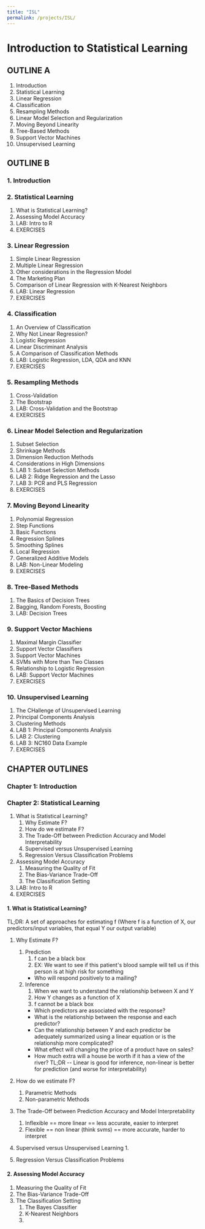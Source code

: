 ```yaml
---
title: "ISL"
permalink: /projects/ISL/
---
```


# Introduction to Statistical Learning 

## OUTLINE A

1. Introduction
2. Statistical Learning
3. Linear Regression
4. Classification
5. Resampling Methods
6. Linear Model Selection and Regularization
7. Moving Beyond Linearity
8. Tree-Based Methods
9. Support Vector Machines
10. Unsupervised Learning

## OUTLINE B

### 1. Introduction

### 2. Statistical Learning

1. What is Statistical Learning?
2. Assessing Model Accuracy
3. LAB: Intro to R
4. EXERCISES

### 3. Linear Regression

1. Simple Linear Regression
2. Multiple Linear Regression
3. Other considerations in the Regression Model
4. The Marketing Plan
5. Comparison of Linear Regression with K-Nearest Neighbors
6. LAB: Linear Regression
7. EXERCISES

### 4. Classification

1. An Overview of Classification
2. Why Not Linear Regression?
3. Logistic Regression
4. Linear Discriminant Analysis
5. A Comparison of Classification Methods
6. LAB: Logistic Regression, LDA, QDA and KNN
7. EXERCISES

### 5. Resampling Methods

1. Cross-Validation
2. The Bootstrap
3. LAB: Cross-Validation and the Bootstrap
4. EXERCISES

### 6. Linear Model Selection and Regularization

1. Subset Selection
2. Shrinkage Methods
3. Dimension Reduction Methods
4. Considerations in High Dimensions
5. LAB 1: Subset Selection Methods
6. LAB 2: Ridge Regression and the Lasso
7. LAB 3: PCR and PLS Regression
8. EXERCISES

### 7. Moving Beyond Linearity

1. Polynomial Regression 
2. Step Functions
3. Basic Functions
4. Regression Splines
5. Smoothing Splines
6. Local Regression
7. Generalized Additive Models
8. LAB: Non-Linear Modeling
9. EXERCISES

### 8. Tree-Based Methods

1. The Basics of Decision Trees
2. Bagging, Random Forests, Boosting
3. LAB: Decision Trees

### 9. Support Vector Machiens

1. Maximal Margin Classifier
2. Support Vector Classifiers
3. Support Vector Machines
4. SVMs with More than Two Classes
5. Relationship to Logistic Regression
6. LAB: Support Vector Machines
7. EXERCISES

### 10. Unsupervised Learning

1. The CHallenge of Unsupervised Learning
2. Principal Components Analysis
3. Clustering Methods
4. LAB 1: Principal Components Analysis
5. LAB 2: Clustering
6. LAB 3: NC160 Data Example
7. EXERCISES 

## CHAPTER OUTLINES

### Chapter 1: Introduction

### Chapter 2: Statistical Learning 

1. What is Statistical Learning?
   1. Why Estimate F?
   2. How do we estimate F?
   3. The Trade-Off between Prediction Accuracy and Model Interpretability
   4. Supervised versus  Unsupervised Learning
   5. Regression Versus Classification Problems 
2. Assessing Model Accuracy
   1. Measuring the Quality of Fit
   2. The Bias-Variance Trade-Off
   3. The Classification Setting
3. LAB: Intro to R
4. EXERCISES


#### 1. What is Statistical Learning?

TL;DR: A set of approaches for estimating f 
(Where f is a function of X, our predictors/input variables, that equal Y our output variable)
   1. Why Estimate F?
      1. Prediction
         1. f can be a black box
         2. EX: We want to see if this patient's blood sample will tell us if this person is at high risk for something
         * Who will respond positively to a mailing? 
      1. Inference
         1. When we want to understand the relationship between X and Y 
         2. How Y changes as a function of X
         3. f cannot be a black box
         * Which predictors are associated with the response?
         * What is the relationship between the response and each predictor?
         * Can the relationship between Y and each predictor be adequately summarized using a linear equation or is the relationship more complicated? 
         * What effect will changing the price of a product have on sales?
         * How much extra will a house be worth if it has a view of the river?
      TL;DR -- Linear is good for inference, non-linear is better for prediction (and worse for interpretability)

   2. How do we estimate F?
      1. Parametric Methods
      2. Non-parametric Methods
   3. The Trade-Off between Prediction Accuracy and Model Interpretability
      1. Inflexible == more linear == less accurate, easier to interpret
      2. Flexible == non linear (think svms) == more accurate, harder to interpret 
   4. Supervised versus Unsupervised Learning
      1. 
   5. Regression Versus Classification Problems 

#### 2. Assessing Model Accuracy
   1. Measuring the Quality of Fit
   2. The Bias-Variance Trade-Off
   3. The Classification Setting
      1. The Bayes Classifier
      2. K-Nearest Neighbors
      3. 
